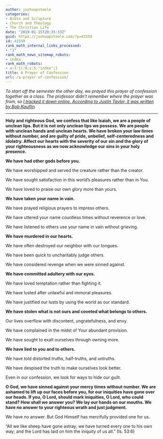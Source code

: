 ```yaml
---
author: joshuapsteele
categories:
- Bible and Scripture
- Church and Theology
- The Christian Life
date: "2019-01-15T20:35:33Z"
guid: https://joshuapsteele.com/?p=41559
id: 41559
rank_math_internal_links_processed:
- "1"
rank_math_news_sitemap_robots:
- index
rank_math_robots:
- a:1:{i:0;s:5:"index";}
title: A Prayer of Confession
url: /a-prayer-of-confession/
---
```


*To start off the semester the other day, we prayed this prayer of confession together as a class. The professor didn’t remember where the prayer was from, so [I tracked it down online. According to Justin Taylor, it was written by Bob Kauflin](https://www.thegospelcoalition.org/blogs/justin-taylor/a-corporate-confession-of-faith-based-on-the-ten-commandments-and-the-sermon-on-the-mount/).*

---

**Holy and righteous God, we confess that like Isaiah, we are a people of unclean lips. But it is not only unclean lips we possess. We are people with unclean hands and unclean hearts. We have broken your law times without number, and are guilty of pride, unbelief, self-centeredness and idolatry. Affect our hearts with the severity of our sin and the glory of your righteousness as we now acknowledge our sins in your holy presence.**

**We have had other gods before you.**

We have worshipped and served the creature rather than the creator.

We have sought satisfaction in this world’s pleasures rather than in You.

We have loved to praise our own glory more than yours.

**We have taken your name in vain.**

We have prayed religious prayers to impress others.

We have uttered your name countless times without reverence or love.

We have listened to others use your name in vain without grieving.

**We have murdered in our hearts.**

We have often destroyed our neighbor with our tongues.

We have been quick to uncharitably judge others.

We have considered revenge when we were sinned against.

**We have committed adultery with our eyes.**

We have loved temptation rather than fighting it.

We have lusted after unlawful and immoral pleasures.

We have justified our lusts by using the world as our standard.

**We have stolen what is not ours and coveted what belongs to others.**

Our lives overflow with discontent, ungratefulness, and envy.

We have complained in the midst of Your abundant provision.

We have sought to exalt ourselves through owning more.

**We have lied to you and to others.**

We have told distorted truths, half-truths, and untruths.

We have despised the truth to make ourselves look better.

Even in our confession, we look for ways to hide our guilt.

**O God, we have sinned against your mercy times without number. We are ashamed to lift up our faces before you, for our iniquities have gone over our heads. If you, O Lord, should mark iniquities, O Lord, who could stand? How shall we answer you? We lay our hands on our mouths. We have no answer to your righteous wrath and just judgment.**

We have no answer. But God Himself has mercifully provided one for us.

“All we like sheep have gone astray; we have turned every one to his own way; and the Lord has laid on him the iniquity of us all.” (Is. 53:6)